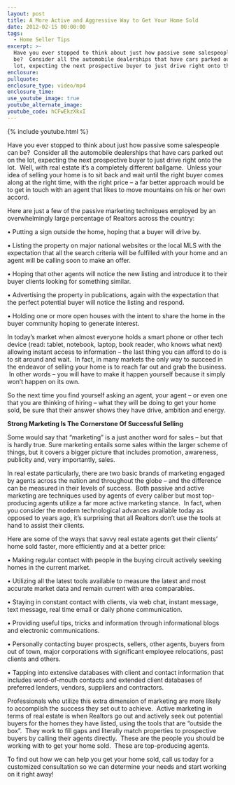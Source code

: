 ```yaml
---
layout: post
title: A More Active and Aggressive Way to Get Your Home Sold
date: 2012-02-15 00:00:00
tags:
  - Home Seller Tips
excerpt: >-
  Have you ever stopped to think about just how passive some salespeople can
  be?  Consider all the automobile dealerships that have cars parked out on the
  lot, expecting the next prospective buyer to just drive right onto the lot.
enclosure:
pullquote:
enclosure_type: video/mp4
enclosure_time:
use_youtube_image: true
youtube_alternate_image:
youtube_code: hCFwEkzXkxI
---
```



{% include youtube.html %}

Have you ever stopped to think about just how passive some salespeople can be? &nbsp;Consider all the automobile dealerships that have cars parked out on the lot, expecting the next prospective buyer to just drive right onto the lot. &nbsp;Well, with real estate it’s a completely different ballgame. &nbsp;Unless your idea of selling your home is to sit back and wait until the right buyer comes along at the right time, with the right price – a far better approach would be to get in touch with an agent that likes to move mountains on his or her own accord.

Here are just a few of the passive marketing techniques employed by an overwhelmingly large percentage of Realtors across the country:

• Putting a sign outside the home, hoping that a buyer will drive by.

• Listing the property on major national websites or the local MLS with the expectation that all the search criteria will be fulfilled with your home and an agent will be calling soon to make an offer.

• Hoping that other agents will notice the new listing and introduce it to their buyer clients looking for something similar.

• Advertising the property in publications, again with the expectation that the perfect potential buyer will notice the listing and respond.

• Holding one or more open houses with the intent to share the home in the buyer community hoping to generate interest.

In today’s market when almost everyone holds a smart phone or other tech device (read: tablet, notebook, laptop, book reader, who knows what next) allowing instant access to information – the last thing you can afford to do is to sit around and wait. &nbsp;In fact, in many markets the only way to succeed in the endeavor of selling your home is to reach far out and grab the business. &nbsp;In other words – you will have to make it happen yourself because it simply won’t happen on its own.

So the next time you find yourself asking an agent, your agent – or even one that you are thinking of hiring – what they will be doing to get your home sold, be sure that their answer shows they have drive, ambition and energy.

**Strong Marketing Is The Cornerstone Of Successful Selling**

Some would say that “marketing” is a just another word for sales – but that is hardly true. Sure marketing entails some sales within the larger scheme of things, but it covers a bigger picture that includes promotion, awareness, publicity and, very importantly, sales.

In real estate particularly, there are two basic brands of marketing engaged by agents across the nation and throughout the globe – and the difference can be measured in their levels of success. &nbsp;Both passive and active marketing are techniques used by agents of every caliber but most top-producing agents utilize a far more active marketing stance. &nbsp;In fact, when you consider the modern technological advances available today as opposed to years ago, it’s surprising that all Realtors don’t use the tools at hand to assist their clients.

Here are some of the ways that savvy real estate agents get their clients’ home sold faster, more efficiently and at a better price:

• Making regular contact with people in the buying circuit actively seeking homes in the current market.

• Utilizing all the latest tools available to measure the latest and most accurate market data and remain current with area comparables.

• Staying in constant contact with clients, via web chat, instant message, text message, real time email or daily phone communication.

• Providing useful tips, tricks and information through informational blogs and electronic communications.

• Personally contacting buyer prospects, sellers, other agents, buyers from out of town, major corporations with significant employee relocations, past clients and others.

• Tapping into extensive databases with client and contact information that includes word-of-mouth contacts and extended client databases of preferred lenders, vendors, suppliers and contractors.

Professionals who utilize this extra dimension of marketing are more likely to accomplish the success they set out to achieve. &nbsp;Active marketing in terms of real estate is when Realtors go out and actively seek out potential buyers for the homes they have listed, using the tools that are “outside the box”. &nbsp;They work to fill gaps and literally match properties to prospective buyers by calling their agents directly. &nbsp;These are the people you should be working with to get your home sold. &nbsp;These are top-producing agents.

To find out how we can help you get your home sold, call us today for a customized consultation so we can determine your needs and start working on it right away!